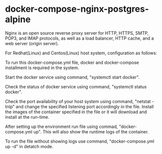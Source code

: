 # docker-compose-nginx-postgres-alpine

Nginx is an open source reverse proxy server for HTTP, HTTPS, SMTP, POP3, and IMAP protocols, as well as a load balancer, HTTP cache, and a web server (origin server).

For Redhat(Linux) and Centos(Linux) host system, configuration as follows:

To run this docker-compose.yml file, docker and docker-compose installment is required in the system.

Start the docker service using command, "systemctl start docker".

Check the status of docker service using command, "systemctl status docker".

Check the port availability of your host system using command, "netstat -tnlp" and change the specified listening port accordingly in the file.
Install the images of the container specified in the file or it will download and install at the run-time.

After setting up the environment run file using commad, "docker-compose.yml up". This will also show the runtime logs of the container.

To run the file without showing logs use command, "docker-compose.yml up -d" in detatch mode.
